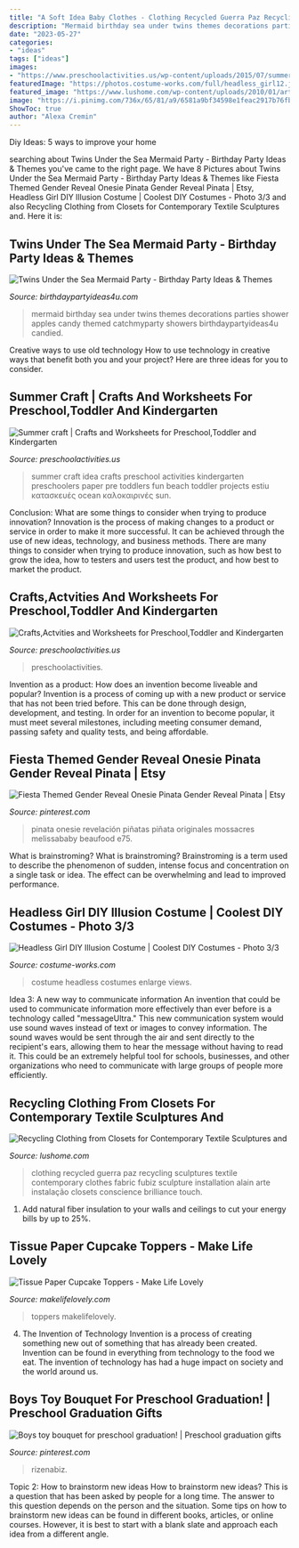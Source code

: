 ```yaml
---
title: "A Soft Idea Baby Clothes - Clothing Recycled Guerra Paz Recycling Sculptures Textile Contemporary Clothes Fabric Fubiz Sculpture Installation Alain Arte Instalação Closets Conscience Brilliance Touch"
description: "Mermaid birthday sea under twins themes decorations parties shower apples candy themed catchmyparty showers birthdaypartyideas4u candied"
date: "2023-05-27"
categories:
- "ideas"
tags: ["ideas"]
images:
- "https://www.preschoolactivities.us/wp-content/uploads/2015/07/summer-craft-idea-for-kids-6.jpg"
featuredImage: "https://photos.costume-works.com/full/headless_girl12.jpg"
featured_image: "https://www.lushome.com/wp-content/uploads/2010/01/art-sculptures-used-clothes-1.jpg"
image: "https://i.pinimg.com/736x/65/81/a9/6581a9bf34598e1feac2917b76fba291--preschool-graduation-boy-toys.jpg"
ShowToc: true
author: "Alexa Cremin"
---
```



Diy Ideas: 5 ways to improve your home

	

		
searching about Twins Under the Sea Mermaid Party - Birthday Party Ideas &amp; Themes you've came to the right page. We have 8 Pictures about Twins Under the Sea Mermaid Party - Birthday Party Ideas &amp; Themes like Fiesta Themed Gender Reveal Onesie Pinata Gender Reveal Pinata | Etsy, Headless Girl DIY Illusion Costume | Coolest DIY Costumes - Photo 3/3 and also Recycling Clothing from Closets for Contemporary Textile Sculptures and. Here it is:
		
    
## Twins Under The Sea Mermaid Party - Birthday Party Ideas &amp; Themes

<img loading=lazy src="https://i1.wp.com/www.birthdaypartyideas4u.com/wp-content/uploads/2016/11/Twins-Under-the-Sea-Mermaid-Birthday-Party-Candied-Apples.jpeg" onerror="this.onerror=null;this.src='https://tse2.mm.bing.net/th?id=OIP.raJWWGGDRgy4ebHbr2-iwwHaJ3&amp;pid=15.1';" alt="Twins Under the Sea Mermaid Party - Birthday Party Ideas &amp; Themes">

_Source: birthdaypartyideas4u.com_

>mermaid birthday sea under twins themes decorations parties shower apples candy themed catchmyparty showers birthdaypartyideas4u candied. 

	

Creative ways to use old technology
How to use technology in creative ways that benefit both you and your project? Here are three ideas for you to consider.

    
## Summer Craft | Crafts And Worksheets For Preschool,Toddler And Kindergarten

<img loading=lazy src="https://www.preschoolactivities.us/wp-content/uploads/2015/07/summer-craft-idea-for-kids-6.jpg" onerror="this.onerror=null;this.src='https://tse2.mm.bing.net/th?id=OIP.wZY6S2ZMS2-t9e3FI1aENQHaF9&amp;pid=15.1';" alt="Summer craft | Crafts and Worksheets for Preschool,Toddler and Kindergarten">

_Source: preschoolactivities.us_

>summer craft idea crafts preschool activities kindergarten preschoolers paper pre toddlers fun beach toddler projects estiu κατασκευές ocean καλοκαιρινές sun. 

	

Conclusion: What are some things to consider when trying to produce innovation?
Innovation is the process of making changes to a product or service in order to make it more successful. It can be achieved through the use of new ideas, technology, and business methods. There are many things to consider when trying to produce innovation, such as how best to grow the idea, how to testers and users test the product, and how best to market the product.

    
## Crafts,Actvities And Worksheets For Preschool,Toddler And Kindergarten

<img loading=lazy src="https://www.preschoolactivities.us/wp-content/uploads/2017/02/parrot-craft-idea-for-kids-2.jpg" onerror="this.onerror=null;this.src='https://tse3.mm.bing.net/th?id=OIP.VKqOe7Lja1d672YKREcbGQHaJ4&amp;pid=15.1';" alt="Crafts,Actvities and Worksheets for Preschool,Toddler and Kindergarten">

_Source: preschoolactivities.us_

>preschoolactivities. 

	

Invention as a product: How does an invention become liveable and popular?
Invention is a process of coming up with a new product or service that has not been tried before. This can be done through design, development, and testing. In order for an invention to become popular, it must meet several milestones, including meeting consumer demand, passing safety and quality tests, and being affordable.

    
## Fiesta Themed Gender Reveal Onesie Pinata Gender Reveal Pinata | Etsy

<img loading=lazy src="https://i.pinimg.com/736x/89/47/70/894770aec0575976b7e41a8ba14d65a7.jpg" onerror="this.onerror=null;this.src='https://tse1.mm.bing.net/th?id=OIP.tWQKvx5n2scSHAW_iDKyUQHaMq&amp;pid=15.1';" alt="Fiesta Themed Gender Reveal Onesie Pinata Gender Reveal Pinata | Etsy">

_Source: pinterest.com_

>pinata onesie revelación piñatas piñata originales mossacres melissababy beaufood e75. 

	

What is brainstroming?
What is brainstroming? Brainstroming is a term used to describe the phenomenon of sudden, intense focus and concentration on a single task or idea. The effect can be overwhelming and lead to improved performance.

    
## Headless Girl DIY Illusion Costume | Coolest DIY Costumes - Photo 3/3

<img loading=lazy src="https://photos.costume-works.com/full/headless_girl12.jpg" onerror="this.onerror=null;this.src='https://tse3.mm.bing.net/th?id=OIP.waerkU_s2cA2Gq-oLPafdQHaJ3&amp;pid=15.1';" alt="Headless Girl DIY Illusion Costume | Coolest DIY Costumes - Photo 3/3">

_Source: costume-works.com_

>costume headless costumes enlarge views. 

	

Idea 3: A new way to communicate information
An invention that could be used to communicate information more effectively than ever before is a technology called "messageUltra." This new communication system would use sound waves instead of text or images to convey information. The sound waves would be sent through the air and sent directly to the recipient's ears, allowing them to hear the message without having to read it. This could be an extremely helpful tool for schools, businesses, and other organizations who need to communicate with large groups of people more efficiently.

    
## Recycling Clothing From Closets For Contemporary Textile Sculptures And

<img loading=lazy src="https://www.lushome.com/wp-content/uploads/2010/01/art-sculptures-used-clothes-1.jpg" onerror="this.onerror=null;this.src='https://tse3.mm.bing.net/th?id=OIP.GjxsgHPQezNUwLA1odc8JwHaEu&amp;pid=15.1';" alt="Recycling Clothing from Closets for Contemporary Textile Sculptures and">

_Source: lushome.com_

>clothing recycled guerra paz recycling sculptures textile contemporary clothes fabric fubiz sculpture installation alain arte instalação closets conscience brilliance touch. 

	

1. Add natural fiber insulation to your walls and ceilings to cut your energy bills by up to 25%.

    
## Tissue Paper Cupcake Toppers - Make Life Lovely

<img loading=lazy src="https://www.makelifelovely.com/wp-content/uploads/2014/04/DIY-Tissue-Paper-Cupcake-Toppers-by-Make-Life-Lovely2.jpg" onerror="this.onerror=null;this.src='https://tse3.mm.bing.net/th?id=OIP.RV_WBacTTSICyft9v3e2BwHaKo&amp;pid=15.1';" alt="Tissue Paper Cupcake Toppers - Make Life Lovely">

_Source: makelifelovely.com_

>toppers makelifelovely. 

	

4. The Invention of Technology
Invention is a process of creating something new out of something that has already been created. Invention can be found in everything from technology to the food we eat. The invention of technology has had a huge impact on society and the world around us.

    
## Boys Toy Bouquet For Preschool Graduation! | Preschool Graduation Gifts

<img loading=lazy src="https://i.pinimg.com/736x/65/81/a9/6581a9bf34598e1feac2917b76fba291--preschool-graduation-boy-toys.jpg" onerror="this.onerror=null;this.src='https://tse1.mm.bing.net/th?id=OIP.KpRC91CXC0SsLTMQvZaXnAHaNL&amp;pid=15.1';" alt="Boys toy bouquet for preschool graduation! | Preschool graduation gifts">

_Source: pinterest.com_

>rizenabiz. 

	

Topic 2: How to brainstorm new ideas
How to brainstorm new ideas? This is a question that has been asked by people for a long time. The answer to this question depends on the person and the situation. Some tips on how to brainstorm new ideas can be found in different books, articles, or online courses. However, it is best to start with a blank slate and approach each idea from a different angle.

